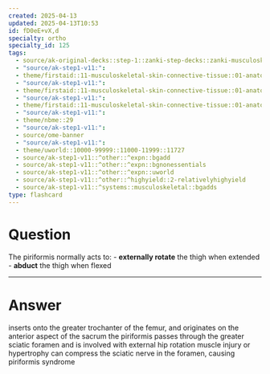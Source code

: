```yaml
---
created: 2025-04-13
updated: 2025-04-13T10:53
id: fD0eE+vX,d
specialty: ortho
specialty_id: 125
tags:
  - source/ak-original-decks::step-1::zanki-step-decks::zanki-musculoskeletal::musculoskeletal-pathology
  - "source/ak-step1-v11:": 
  - theme/firstaid::11-musculoskeletal-skin-connective-tissue::01-anatomy-&-physiology::09-lower-extremity-nerves::nerves::sciatic-nerve
  - "source/ak-step1-v11:": 
  - theme/firstaid::11-musculoskeletal-skin-connective-tissue::01-anatomy-&-physiology::12-signs-of-lumbosacral-radiculopathy
  - "source/ak-step1-v11:": 
  - theme/firstaid::11-musculoskeletal-skin-connective-tissue::01-anatomy-&-physiology::12-signs-of-lumbosacral-radiculopathy::sciatic-nerve
  - "source/ak-step1-v11:": 
  - theme/nbme::29
  - "source/ak-step1-v11:": 
  - source/ome-banner
  - "source/ak-step1-v11:": 
  - theme/uworld::10000-99999::11000-11999::11727
  - source/ak-step1-v11::^other::^expn::bgadd
  - source/ak-step1-v11::^other::^expn::bgnonessentials
  - source/ak-step1-v11::^other::^expn::uworld
  - source/ak-step1-v11::^other::^highyield::2-relativelyhighyield
  - source/ak-step1-v11::^systems::musculoskeletal::bgadds
type: flashcard
---
```


# Question
The piriformis normally acts to: - **externally rotate** the thigh when extended  - **abduct** the thigh when flexed

---

# Answer
inserts onto the greater trochanter of the femur, and originates on the anterior aspect of the sacrum    the piriformis passes through the greater sciatic foramen and is involved with external hip rotation   muscle injury or hypertrophy can compress the sciatic nerve in the foramen, causing piriformis syndrome